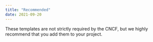 ```yaml
---
title: "Recommended"
date: 2021-09-20
---
```


These templates are not strictly required by the CNCF, but we highly recommend that you
add them to your project.
